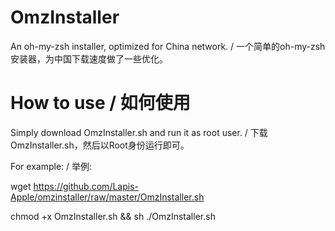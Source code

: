 # OmzInstaller
An oh-my-zsh installer, optimized for China network. / 一个简单的oh-my-zsh安装器，为中国下载速度做了一些优化。

# How to use / 如何使用
Simply download OmzInstaller.sh and run it as root user. / 下载OmzInstaller.sh，然后以Root身份运行即可。


For example: / 举例:

wget https://github.com/Lapis-Apple/omzinstaller/raw/master/OmzInstaller.sh

chmod +x OmzInstaller.sh && sh ./OmzInstaller.sh
